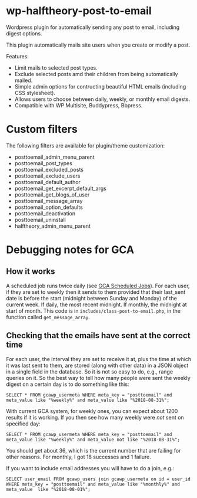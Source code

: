 # wp-halftheory-post-to-email
Wordpress plugin for automatically sending any post to email, including digest options.

This plugin automatically mails site users when you create or modify a post.

Features:
- Limit mails to selected post types.
- Exclude selected posts amd their children from being automatically mailed.
- Simple admin options for contructing beautiful HTML emails (including CSS stylesheet).
- Allows users to choose between daily, weekly, or monthly email digests.
- Compatible with WP Multisite, Buddypress, Bbpress.

# Custom filters

The following filters are available for plugin/theme customization:
- posttoemail_admin_menu_parent
- posttoemail_post_types
- posttoemail_excluded_posts
- posttoemail_exclude_users
- posttoemail_default_author
- posttoemail_get_excerpt_default_args
- posttoemail_get_blogs_of_user
- posttoemail_message_array
- posttoemail_option_defaults
- posttoemail_deactivation
- posttoemail_uninstall
- halftheory_admin_menu_parent

# Debugging notes for GCA
## How it works
A scheduled job runs twice daily (see [GCA Scheduled Jobs](https://globalcampusalumni.org/wp-admin/tools.php?page=crontrol_admin_manage_page)). For each user, if they are set to weekly then it sends to them provided that their last_sent date is before the start (midnight between Sunday and Monday) of the current week. If daily, the most recent midnight. If monthly, the midnight at start of month. This code is in `includes/class-post-to-email.php`, in the function called `get_message_array`. 
## Checking that the emails have sent at the correct time
For each user, the interval they are set to receive it at, plus the time at which it was last sent to them, are stored (along with other data) in a JSON object in a single field in the database. So it is not so easy to do, e.g., range queries on it. So the best way to tell how many people were sent the weekly digest on a certain day is to do something like this:

`SELECT * FROM gcawp_usermeta WHERE meta_key = "posttoemail" and meta_value like "%weekly%" and meta_value like "%2018-08-31%";`

With current GCA system, for weekly ones, you can expect about 1200 results if it is working. If you then see how many weekly were *not* sent on specified day:


`SELECT * FROM gcawp_usermeta WHERE meta_key = "posttoemail" and meta_value like "%weekly%" and meta_value not like "%2018-08-31%";`

You should get about 36, which is the current number that are failing for other reasons. For monthly, I got 18 successes and 1 failure.

If you want to include email addresses you will have to do a join, e.g.:

`SELECT user_email FROM gcawp_users join gcawp_usermeta on id = user_id WHERE meta_key = "posttoemail" and meta_value like "%monthly%" and meta_value  like "%2018-08-01%";`




